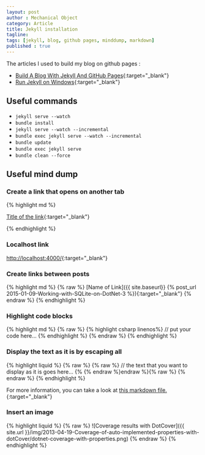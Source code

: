 ```yaml
---
layout: post
author : Mechanical Object
category: Article
title: Jekyll installation
tagline: 
tags: [jekyll, blog, github pages, minddump, markdown]
published : true
---
```

The articles I used to build my blog on github pages : 

* [Build A Blog With Jekyll And GitHub Pages](http://www.smashingmagazine.com/2014/08/01/build-blog-jekyll-github-pages/){:target="_blank"}
* [Run Jekyll on Windows](http://jekyll-windows.juthilo.com/){:target="_blank"}


## Useful commands
* ``` jekyll serve --watch ```
* ``` bundle install ``` 
* ``` jekyll serve --watch --incremental ``` 
* ``` bundle exec jekyll serve --watch --incremental ``` 
* ``` bundle update ``` 
* ``` bundle exec jekyll serve ``` 
* ``` bundle clean --force ``` 

## Useful mind dump

### Create a link that opens on another tab 
{% highlight md %}

[Title of the link](link){:target="_blank"} 

{% endhighlight %}

### Localhost link

 [http://localhost:4000/](http://localhost:4000/){:target="_blank"}

### Create links between posts 

{% highlight md %}
{% raw %}
[Name of Link]({{ site.baseurl}} {% post_url 2015-01-09-Working-with-SQLite-on-DotNet-3 %}){:target="_blank"}
{% endraw %}
{% endhighlight %}

### Highlight code blocks

{% highlight md %}
{% raw %}
{% highlight csharp linenos%}
// put your code here... 
{% endhighlight %}
{% endraw %}
{% endhighlight %}

### Display the text as it is by escaping all

{% highlight liquid %}
{% raw %}
{% raw %}
// the text that you want to display as it is goes here...
{% {% endraw %}endraw %}{% raw %}
{% endraw %}
{% endhighlight %}

For more information, you can take a look at [this markdown file.](https://raw.githubusercontent.com/SLaks/SLaks.Blog/gh-pages/_posts/2013-06-10-jekyll-endraw-in-code.md){:target="_blank"} 

### Insert an image 
{% highlight liquid %}
{% raw %}
![Coverage results with DotCover]({{ site.url }}/img/2013-04-19-Coverage-of-auto-implemented-properties-with-dotCover/dotnet-coverage-with-properties.png)
{% endraw %}
{% endhighlight %}